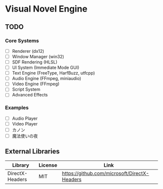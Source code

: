 # Visual Novel Engine

## TODO

### Core Systems
- [ ] Renderer (dx12)
- [ ] Window Manager (win32)
- [ ] SDF Rendering (HLSL)
- [ ] UI System (Immediate Mode GUI)
- [ ] Text Engine (FreeType, HarfBuzz, utfcpp)
- [ ] Audio Engine (FFmpeg, miniaudio)
- [ ] Video Engine (FFmpeg)
- [ ] Script System
- [ ] Advanced Effects

### Examples
- [ ] Audio Player
- [ ] Video Player
- [ ] カノン
- [ ] 魔法使いの夜

## External Libraries

| Library | License | Link |
|--|--|--|
|DirectX-Headers|MIT|https://github.com/microsoft/DirectX-Headers|